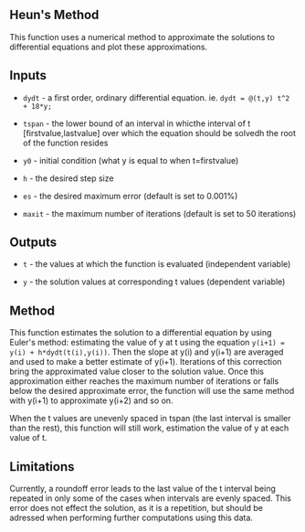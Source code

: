 ## Heun's Method
This function uses a numerical method to approximate the solutions to differential equations and plot
these approximations.

## Inputs
* ```dydt``` - a first order, ordinary differential equation. ie. ```dydt = @(t,y) t^2 + 18*y;```

* ```tspan``` - the lower bound of an interval in whicthe interval of t [firstvalue,lastvalue] over which the equation should be solvedh the root of the function resides

* ```y0``` - initial condition (what y is equal to when t=firstvalue)

* ```h``` - the desired step size

* ```es``` - the desired maximum error (default is set to 0.001%)

* ```maxit``` - the maximum number of iterations (default is set to 50 iterations)

## Outputs
* ```t``` - the values at which the function is evaluated (independent variable)

* ```y``` - the solution values at corresponding t values (dependent variable)

## Method
This function estimates the solution to a differential equation by using Euler's method: estimating the value of y at t 
using the equation ```y(i+1) = y(i) + h*dydt(t(i),y(i))```. Then the slope at y(i) and y(i+1) are averaged
and used to make a better estimate of y(i+1). Iterations of this correction bring the approximated value closer
to the solution value. Once this approximation either reaches the maximum number of iterations or falls below 
the desired approximate error, the function will use the same method with y(i+1) to approximate y(i+2) and so on.

When the t values are unevenly spaced in tspan (the last interval is smaller than the rest), this function will still work, estimation the value of 
y at each value of t.

## Limitations
Currently, a roundoff error leads to the last value of the t interval being repeated in only some of the cases when intervals are evenly spaced. 
This error does not effect the solution, as it is a repetition, but should be adressed when performing further
computations using this data.
